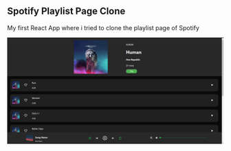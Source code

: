 ## Spotify Playlist Page Clone

My first React App where i tried to clone the playlist page of Spotify

![screenshot](https://github.com/adityachandra1/spotify-playlist-clone/blob/main/ss.png)
